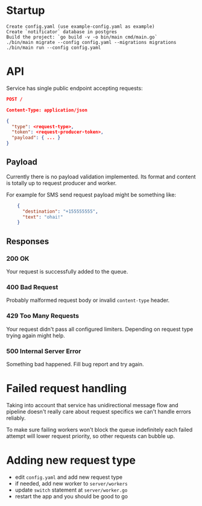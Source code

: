 # Startup

```
Create config.yaml (use example-config.yaml as example)
Create `notificator` database in postgres
Build the project: `go build -v -o bin/main cmd/main.go`
./bin/main migrate --config config.yaml --migrations migrations
./bin/main run --config config.yaml
```


# API


Service has single public endpoint accepting requests:

```json
POST /

Content-Type: application/json

{
  "type": <request-type>,
  "token": <request-producer-token>,
  "payload": { ... }
}
```

## Payload


Currently there is no payload validation implemented. Its format and content is totally
up to request producer and worker.

For example for SMS send request payload might be something like:

```json
    {
      "destination": "+155555555",
      "text": "ohai!"
    }
```

## Responses

### 200 OK

Your request is successfully added to the queue.


### 400 Bad Request

Probably malformed request body or invalid `content-type` header.


### 429 Too Many Requests

Your request didn't pass all configured limiters. Depending on request type trying again
might help.


### 500 Internal Server Error

Something bad happened. Fill bug report and try again.
 

# Failed request handling


Taking into account that service has unidirectional message flow and pipeline doesn't
really care about request specifics we can't handle errors reliably.

To make sure failing workers won't block the queue indefinitely each failed attempt will
lower request priority, so other requests can bubble up.

 

# Adding new request type


* edit `config.yaml` and add new request type
* if needed, add new worker to `server/workers`
* update `switch` statement at `server/worker.go`
* restart the app and you should be good to go

